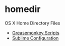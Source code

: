 # homedir
OS X Home Directory Files

 * [Greasemonkey Scripts](Library/Application-Support/Firefox/Profiles/robgant.default/gm_scripts)
 * [Sublime Configuration](Library/Application-Support/Sublime-Text-3/Packages/User)
